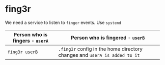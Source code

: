 # fing3r

We need a service to listen to `finger` events. Use `systemd`

|Person who is fingers - `userA`|Person who is fingered - `userB`|
|--|--|
|`fing3r userB`|`.fing3r` config in the home directory changes and `userA is added to it`|
